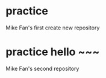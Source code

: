 # practice
Mike Fan's first create new repository 

# practice hello ~~~
Mike Fan's second repository 
